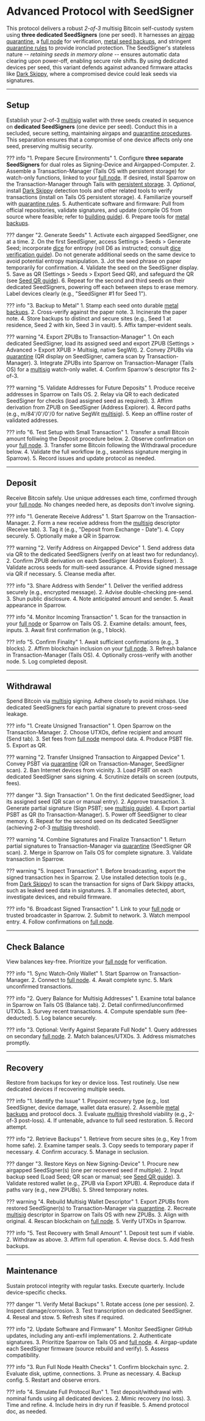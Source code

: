 # Advanced Protocol with SeedSigner

This protocol delivers a robust *2-of-3* multisig Bitcoin self-custody system
using **three dedicated SeedSigners** (one per seed). 
It harnesses an [airgap quarantine](../soverignty/level-5.md),
a [full node](../sovereignty/level-4.md) for verification,
[metal seed backups](../sovereignty/level-6.md),
 and stringent [quarantine rules](../sovereignty/level-5.md) to provide ironclad protection.
The SeedSigner's stateless nature -- *retaining seeds in memory alone* -- ensures automatic data clearing upon power-off, enabling secure role shifts. 
By using dedicated devices per seed, this variant defends
against advanced firmware attacks like [Dark Skippy](https://darkskippy.com),
 where a compromised device could leak seeds via signatures.

---

## Setup

Establish your 2-of-3 [multisig](../sovereignty/level-7.md) wallet with three
seeds created in sequence on **dedicated SeedSigners** (one device per seed).
Conduct this in a secluded, secure setting, maintaining airgaps and
[quarantine procedures](../sovereignty/level-5.md). This separation ensures
that a compromise of one device affects only one seed, preserving multisig
security.

??? info "1. Prepare Secure Environments"
    1. Configure **three separate SeedSigners** for dual roles as Signing-Device and Airgapped-Computer.
    2. Assemble a Transaction-Manager (Tails OS with persistent storage) for watch-only functions, linked to your [full node](../sovereignty/level-4.md). If desired, install Sparrow on the Transaction-Manager through Tails with [persistent storage](https://danielpcostas.dev/installing-sparrow-wallet-on-tailsos-persistently/).
    3. *Optional*, install [Dark Skippy](https://darkskippy.com) detection tools and other related tools to verify transactions (install on Tails OS persistent storage).
    4. Familiarize yourself with [quarantine rules](../sovereignty/level-5.md).
    5. Authenticate software and firmware: Pull from official repositories, validate signatures, and update (compile OS from source where feasible; refer to [building guide](https://github.com/SeedSigner/seedsigner-os#-building)).
    6. Prepare tools for [metal backups](../sovereignty/level-6.md).

??? danger "2. Generate Seeds"
    1. Activate each airgapped SeedSigner,  one at a time.
    2. On the first SeedSigner, access Settings > Seeds > Generate Seed; incorporate [dice](dice.md) for entropy (roll D6 as instructed; consult [dice verification guide](https://github.com/SeedSigner/seedsigner/blob/dev/docs/dice_verification.md)). Do not generate additional seeds on the same device to avoid potential entropy manipulation.
    3. Jot the seed phrase on paper temporarily for confirmation.
    4. Validate the seed on the SeedSigner display.
    5. Save as QR (Settings > Seeds > Export Seed QR), and safeguard the QR (see [Seed QR guide](https://github.com/SeedSigner/seedsigner/blob/dev/docs/seed_qr/README.md)).
    6. Repeat for the second and third seeds on their dedicated SeedSigners, powering off each between steps to erase memory. Label devices clearly (e.g., "SeedSigner #1 for Seed 1").

??? info "3. Backup to Metal"
    1. Stamp each seed onto durable [metal backups](../sovereignty/level-6.md).
    2. Cross-verify against the paper note.
    3. Incinerate the paper note.
    4. Store backups to distinct and secure sites (e.g., Seed 1 at residence, Seed 2 with kin, Seed 3 in vault).
    5. Affix tamper-evident seals.

??? warning "4. Export ZPUBs to Transaction-Manager"
    1. On each dedicated SeedSigner, load its assigned seed and export ZPUB (Settings > Advanced > Export XPUB > Multisig, native SegWit).
    2. Convey ZPUBs via [quarantine](../sovereignty/level-5.md) (QR display on SeedSigner, camera scan by Transaction-Manager).
    3. Integrate ZPUBs into Sparrow on Transaction-Manager (Tails OS) for a [multisig](../sovereignty/level-7.md) watch-only wallet.
    4. Confirm Sparrow's descriptor fits 2-of-3.

??? warning "5. Validate Addresses for Future Deposits"
    1. Produce receive addresses in Sparrow on Tails OS.
    2. Relay via QR to each dedicated SeedSigner for checks (load assigned
       seed as required).
    3. Affirm derivation from ZPUB on SeedSigner (Address Explorer).
    4. Record paths (e.g., m/84'/0'/0'/0 for native SegWit
       [multisig](../sovereignty/level-7.md)).
    5. Keep an offline roster of validated addresses.

??? info "6. Test Setup with Small Transaction"
    1. Transfer a small Bitcoin amount folliwing the Deposit procedure below.
    2. Observe confirmation on your [full node](../sovereignty/level-4.md).
    3. Transfer some Bitcoin following the Withdrawal procedure below.
    4. Validate the full workflow (e.g., seamless signature merging in
       Sparrow).
    5. Record issues and update protocol as needed.

---

## Deposit

Receive Bitcoin safely. Use unique addresses each time, confirmed through your
[full node](../sovereignty/level-4.md). No changes needed here, as deposits
don't involve signing.

??? info "1. Generate Receive Address"
    1. Start Sparrow on the Transaction-Manager.
    2. Form a new receive address from the
       [multisig](../sovereignty/level-7.md) descriptor (Receive tab).
    3. Tag it (e.g., "Deposit from Exchange - Date").
    4. Copy securely.
    5. Optionally make a QR in Sparrow.

??? warning "2. Verify Address on Airgapped Device"
    1. Send address data via QR to the dedicated SeedSigners (verify on at
       least two for redundancy).
    2. Confirm ZPUB derivation on each SeedSigner (Address Explorer).
    3. Validate across seeds for multi-seed assurance.
    4. Provide signed message via QR if necessary.
    5. Cleanse media after.

??? info "3. Share Address with Sender"
    1. Deliver the verified address securely (e.g., encrypted message).
    2. Advise double-checking pre-send.
    3. Shun public disclosure.
    4. Note anticipated amount and sender.
    5. Await appearance in Sparrow.

??? info "4. Monitor Incoming Transaction"
    1. Scan for the transaction in your [full node](../sovereignty/level-4.md)
       or Sparrow on Tails OS.
    2. Examine details: amount, fees, inputs.
    3. Await first confirmation (e.g., 1 block).

??? info "5. Confirm Finality"
    1. Await sufficient confirmations (e.g., 3 blocks).
    2. Affirm blockchain inclusion on your [full node](../sovereignty/level-4.md).
    3. Refresh balance in Transaction-Manager (Tails OS).
    4. Optionally cross-verify with another node.
    5. Log completed deposit.





---

## Withdrawal

Spend Bitcoin via [multisig](../sovereignty/level-7.md) signing. 
Adhere closely to avoid mishaps. 
Use dedicated SeedSigners for each partial signature to prevent cross-seed leakage.

??? info "1. Create Unsigned Transaction"
    1. Open Sparrow on the Transaction-Manager.
    2. Choose UTXOs, define recipient and amount (Send tab).
    3. Set fees from [full node](../sovereignty/level-4.md) mempool data.
    4. Produce PSBT file.
    5. Export as QR.

??? warning "2. Transfer Unsigned Transaction to Airgapped Device"
    1. Convey PSBT via [quarantine](../sovereignty/level-5.md) (QR on
       Transaction-Manager, SeedSigner scan).
    2. Ban Internet devices from vicinity.
    3. Load PSBT on each dedicated SeedSigner sans signing.
    4. Scrutinize details on screen (outputs, fees).

??? danger "3. Sign Transaction"
    1. On the first dedicated SeedSigner, load its assigned seed (QR scan or
       manual entry).
    2. Approve transaction.
    3. Generate partial signature (Sign PSBT; see [multisig
       guide](https://github.com/SeedSigner/seedsigner/blob/dev/docs/multisig/README.md)).
    4. Export partial PSBT as QR (to Transaction-Manager).
    5. Power off SeedSigner to clear memory.
    6. Repeat for the second seed on its dedicated SeedSigner (achieving
       2-of-3 [multisig](../sovereignty/level-7.md) threshold). 

??? warning "4. Combine Signatures and Finalize Transaction"
    1. Return partial signatures to Transaction-Manager via
       [quarantine](../sovereignty/level-5.md) (SeedSigner QR scan).
    2. Merge in Sparrow on Tails OS for complete signature.
    3. Validate transaction in Sparrow.

??? warning "5. Inspect Transaction"
    1. Before broadcasting, export the signed transaction hex in Sparrow.
    2. Use installed detection tools (e.g., from [Dark Skippy](https://darkskippy.com/)) to scan the transaction for signs of Dark Skippy attacks, such as leaked seed data in signatures.
    3. If anomalies detected, abort, investigate devices, and rebuild firmware.

??? info "6. Broadcast Signed Transaction"
    1. Link to your [full node](../sovereignty/level-4.md) or trusted broadcaster in Sparrow.
    2. Submit to network.
    3. Watch mempool entry.
    4. Follow confirmations on [full node](../sovereignty/level-4.md).


---

## Check Balance

View balances key-free. Prioritize your [full node](../sovereignty/level-4.md)
for verification.

??? info "1. Sync Watch-Only Wallet"
    1. Start Sparrow on Transaction-Manager.
    2. Connect to [full node](../sovereignty/level-4.md).
    4. Await complete sync.
    5. Mark unconfirmed transactions.

??? info "2. Query Balance for Multisig Addresses"
    1. Examine total balance in Sparrow on Tails OS (Balance tab).
    2. Detail confirmed/unconfirmed UTXOs.
    3. Survey recent transactions.
    4. Compute spendable sum (fee-deducted).
    5. Log balance securely.

??? info "3. Optional: Verify Against Separate Full Node"
    1. Query addresses on secondary [full node](../sovereignty/level-4.md).
    2. Match balances/UTXOs.
    3. Address mismatches promptly.


---

## Recovery

Restore from backups for key or device loss. Test routinely. Use new dedicated
devices if recovering multiple seeds.

??? info "1. Identify the Issue"
    1. Pinpoint recovery type (e.g., lost SeedSigner, device damage, wallet
       data erasure).
    2. Assemble [metal backups](../sovereignty/level-6.md) and protocol docs.
    3. Evaluate [multisig](../sovereignty/level-7.md) threshold viability
       (e.g., 2-of-3 post-loss).
    4. If untenable, advance to full seed restoration.
    5. Record attempt.

??? info "2. Retrieve Backups"
    1. Retrieve from secure sites (e.g., Key 1 from home safe).
    2. Examine tamper seals.
    3. Copy seeds to temporary paper if necessary.
    4. Confirm accuracy.
    5. Manage in seclusion.

??? danger "3. Restore Keys on New Signing-Device"
    1. Procure new airgapped SeedSigner(s) (one per recovered seed if
       multiple).
    2. Input backup seed (Load Seed; QR scan or manual; see [Seed QR
       guide](https://github.com/SeedSigner/seedsigner/blob/dev/docs/seed_qr/README.md)).
    3. Validate restored wallet (e.g., ZPUB via Export XPUB).
    4. Reproduce data if paths vary (e.g., new ZPUBs).
    5. Shred temporary notes.

??? warning "4. Rebuild Multisig Wallet Descriptor"
    1. Export ZPUBs from restored SeedSigner(s) to Transaction-Manager via
       [quarantine](../sovereignty/level-5.md).
    2. Recreate [multisig](../sovereignty/level-7.md) descriptor in Sparrow on
       Tails OS with new ZPUBs.
    3. Align with original.
    4. Rescan blockchain on [full node](../sovereignty/level-4.md).
    5. Verify UTXOs in Sparrow.

??? info "5. Test Recovery with Small Amount"
    1. Deposit test sum if viable.
    2. Withdraw as above.
    3. Affirm full operation.
    4. Revise docs.
    5. Add fresh backups.

---

## Maintenance

Sustain protocol integrity with regular tasks. Execute quarterly. Include
device-specific checks.

??? danger "1. Verify Metal Backups"
    1. Rotate access (one per session).
    2. Inspect damage/corrosion.
    3. Test transcription on dedicated SeedSigner.
    4. Reseal and stow.
    5. Refresh sites if required.

??? info "2. Update Software and Firmware"
    1. Monitor SeedSigner GitHub updates, including any anti-exfil
       implementations.
    2. Authenticate signatures.
    3. Prioritize Sparrow on Tails OS and
       [full node](../sovereignty/level-4.md).
    4. Airgap-update each SeedSigner firmware (source rebuild and verify).
    5. Assess compatibility.

??? info "3. Run Full Node Health Checks"
    1. Confirm blockchain sync.
    2. Evaluate disk, uptime, connections.
    3. Prune as necessary.
    4. Backup config.
    5. Restart and observe errors.

??? info "4. Simulate Full Protocol Run"
    1. Test deposit/withdrawal with nominal funds using all dedicated devices.
    2. Mimic recovery (no loss).
    3. Time and refine.
    4. Include heirs in dry run if feasible.
    5. Amend protocol doc, as needed.




















































